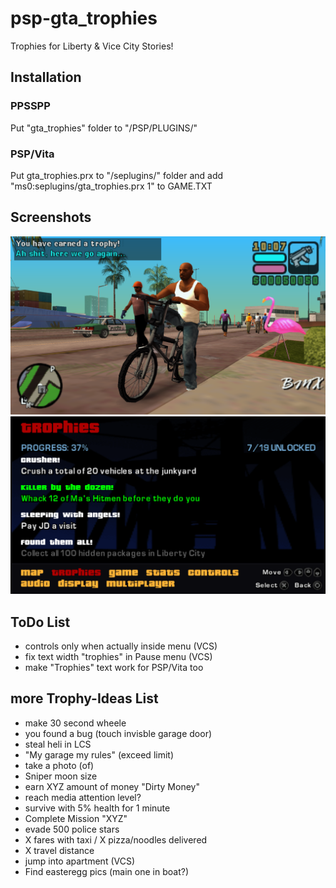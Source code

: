 # psp-gta_trophies
Trophies for Liberty &amp; Vice City Stories!

## Installation
### PPSSPP
Put "gta_trophies" folder to "/PSP/PLUGINS/"

### PSP/Vita 
Put gta_trophies.prx to "/seplugins/" folder and add "ms0:seplugins/gta_trophies.prx 1" to GAME.TXT

## Screenshots
![ref0](https://github.com/Freakler/psp-gta_trophies/blob/main/capture_000.png)
![ref1](https://github.com/Freakler/psp-gta_trophies/blob/main/capture_001.png)

## ToDo List
- controls only when actually inside menu (VCS)
- fix text width "trophies" in Pause menu (VCS)
- make "Trophies" text work for PSP/Vita too

## more Trophy-Ideas List
- make 30 second wheele
- you found a bug (touch invisble garage door)
- steal heli in LCS
- "My garage my rules" (exceed limit)
- take a photo (of)
- Sniper moon size
- earn XYZ amount of money "Dirty Money"
- reach media attention level?
- survive with 5% health for 1 minute
- Complete Mission "XYZ"
- evade 500 police stars
- X fares with taxi / X pizza/noodles delivered
- X travel distance 
- jump into apartment (VCS)
- Find easteregg pics (main one in boat?)
